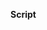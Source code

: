 __Script__

```curl -sL https://raw.githubusercontent.com/wellborgmann/checkuserUbuntu18/main/install.sh > install.sh; chmod +x install.sh; ./install.sh
